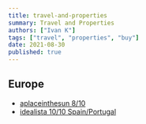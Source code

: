 ```yaml
---
title: travel-and-properties
summary: Travel and Properties
authors: ["Ivan K"]
tags: ["travel", "properties", "buy"]
date: 2021-08-30
published: true
---
```


## Europe

- [aplaceinthesun 8/10](https://www.aplaceinthesun.com)
- [idealista 10/10 Spain/Portugal](https://www.idealista.com/)
